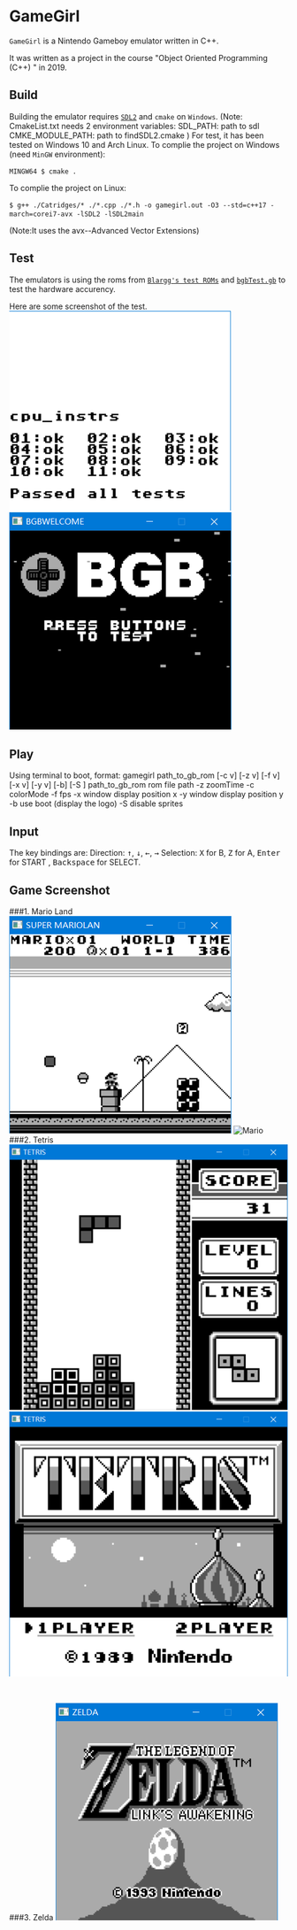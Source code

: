 # GameGirl
`GameGirl` is a Nintendo Gameboy emulator written in C++.

 It was written as a project in the course "Object Oriented Programming (C++) " in 2019. 


 ## Build
Building the emulator requires [`SDL2`](https://www.libsdl.org/) and `cmake` on `Windows`. 
(Note: CmakeList.txt needs 2 environment variables:
    SDL_PATH: path to sdl
    CMKE_MODULE_PATH: path to findSDL2.cmake
)
For test, it has been tested  on Windows 10  and Arch Linux.
To complie the project on Windows (need `MinGW` environment):
````
MINGW64 $ cmake .
````
To complie the project on Linux:
````
$ g++ ./Catridges/* ./*.cpp ./*.h -o gamegirl.out -O3 --std=c++17 -march=corei7-avx -lSDL2 -lSDL2main
````
(Note:It uses the avx--Advanced Vector Extensions)

## Test 
 The emulators is using the roms from [`Blargg's test ROMs`](http://blargg.parodius.com/gb-tests/) and [`bgbTest.gb`](http://bgb.bircd.org/) to test the hardware accurency.

Here are some screenshot of the test.
![image](https://github.com/NorthernLights-1/ImageRepositry/blob/master/gamegirl/cpu_instrs.png)
</br>
![image](https://github.com/NorthernLights-1/ImageRepositry/blob/master/gamegirl/bgb_test.png)
## Play 
 Using terminal to boot, format:
 gamegirl path_to_gb_rom \[-c v\] \[-z v\] \[-f v\] \[-x v\] \[-y v\] \[-b\] \[-S \]
   path_to_gb_rom  rom file path
   -z  zoomTime
   -c  colorMode
   -f  fps
   -x  window display position x
   -y  window display position y
   -b  use boot (display the logo)
   -S  disable sprites
    
## Input
 The key bindings are: 
 Direction:  <kbd>&uarr;</kbd>, <kbd>&darr;</kbd>, <kbd>&larr;</kbd>, <kbd>&rarr;</kbd>
 Selection:  <kbd>X</kbd> for B, <kbd>Z</kbd> for A, <kbd>Enter</kbd> for START , <kbd>Backspace</kbd> for SELECT.


 
## Game Screenshot
###1. Mario Land
![Mairo](https://github.com/NorthernLights-1/ImageRepositry/blob/master/gamegirl/Mario.png)
![Mario](https://github.com/NorthernLights-1/ImageRepositry/blob/gamegirl/MairoTitle.png)
</br>
###2. Tetris
![Tetris](https://github.com/NorthernLights-1/ImageRepositry/blob/master/gamegirl/Tetirs.png)
![Tetris](https://github.com/NorthernLights-1/ImageRepositry/blob/master/gamegirl/TetrisTitle.png)

</br>

###3. Zelda
![Zelda](https://github.com/NorthernLights-1/ImageRepositry/blob/master/gamegirl/Zelda_title.png)

